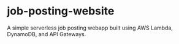 # job-posting-website
A simple serverless job posting webapp built using AWS Lambda, DynamoDB, and API Gateways.
